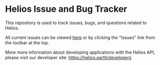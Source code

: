 # Helios Issue and Bug Tracker
This repository is used to track issues, bugs, and questions related to Helios.

All current issues can be viewed [here](https://github.com/harris-helios/helios-issues/issues) or by clicking the "Issues" link from the toolbar at the top.

More more information about developing applications with the Helios API, please visit our developer site:
https://helios.earth/developers
